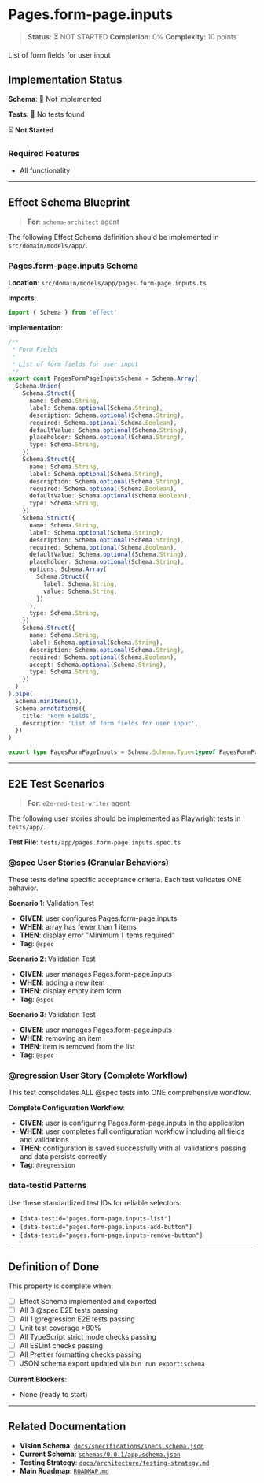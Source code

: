 # Pages.form-page.inputs

> **Status**: ⏳ NOT STARTED
> **Completion**: 0%
> **Complexity**: 10 points

List of form fields for user input

## Implementation Status

**Schema**: 🔴 Not implemented

**Tests**: 🔴 No tests found

⏳ **Not Started**

### Required Features

- All functionality

---

## Effect Schema Blueprint

> **For**: `schema-architect` agent

The following Effect Schema definition should be implemented in `src/domain/models/app/`.

### Pages.form-page.inputs Schema

**Location**: `src/domain/models/app/pages.form-page.inputs.ts`

**Imports**:

```typescript
import { Schema } from 'effect'
```

**Implementation**:

```typescript
/**
 * Form Fields
 *
 * List of form fields for user input
 */
export const PagesFormPageInputsSchema = Schema.Array(
  Schema.Union(
    Schema.Struct({
      name: Schema.String,
      label: Schema.optional(Schema.String),
      description: Schema.optional(Schema.String),
      required: Schema.optional(Schema.Boolean),
      defaultValue: Schema.optional(Schema.String),
      placeholder: Schema.optional(Schema.String),
      type: Schema.String,
    }),
    Schema.Struct({
      name: Schema.String,
      label: Schema.optional(Schema.String),
      description: Schema.optional(Schema.String),
      required: Schema.optional(Schema.Boolean),
      defaultValue: Schema.optional(Schema.Boolean),
      type: Schema.String,
    }),
    Schema.Struct({
      name: Schema.String,
      label: Schema.optional(Schema.String),
      description: Schema.optional(Schema.String),
      required: Schema.optional(Schema.Boolean),
      defaultValue: Schema.optional(Schema.String),
      placeholder: Schema.optional(Schema.String),
      options: Schema.Array(
        Schema.Struct({
          label: Schema.String,
          value: Schema.String,
        })
      ),
      type: Schema.String,
    }),
    Schema.Struct({
      name: Schema.String,
      label: Schema.optional(Schema.String),
      description: Schema.optional(Schema.String),
      required: Schema.optional(Schema.Boolean),
      accept: Schema.optional(Schema.String),
      type: Schema.String,
    })
  )
).pipe(
  Schema.minItems(1),
  Schema.annotations({
    title: 'Form Fields',
    description: 'List of form fields for user input',
  })
)

export type PagesFormPageInputs = Schema.Schema.Type<typeof PagesFormPageInputsSchema>
```

---

## E2E Test Scenarios

> **For**: `e2e-red-test-writer` agent

The following user stories should be implemented as Playwright tests in `tests/app/`.

**Test File**: `tests/app/pages.form-page.inputs.spec.ts`

### @spec User Stories (Granular Behaviors)

These tests define specific acceptance criteria. Each test validates ONE behavior.

**Scenario 1**: Validation Test

- **GIVEN**: user configures Pages.form-page.inputs
- **WHEN**: array has fewer than 1 items
- **THEN**: display error "Minimum 1 items required"
- **Tag**: `@spec`

**Scenario 2**: Validation Test

- **GIVEN**: user manages Pages.form-page.inputs
- **WHEN**: adding a new item
- **THEN**: display empty item form
- **Tag**: `@spec`

**Scenario 3**: Validation Test

- **GIVEN**: user manages Pages.form-page.inputs
- **WHEN**: removing an item
- **THEN**: item is removed from the list
- **Tag**: `@spec`

### @regression User Story (Complete Workflow)

This test consolidates ALL @spec tests into ONE comprehensive workflow.

**Complete Configuration Workflow**:

- **GIVEN**: user is configuring Pages.form-page.inputs in the application
- **WHEN**: user completes full configuration workflow including all fields and validations
- **THEN**: configuration is saved successfully with all validations passing and data persists correctly
- **Tag**: `@regression`

### data-testid Patterns

Use these standardized test IDs for reliable selectors:

- `[data-testid="pages.form-page.inputs-list"]`
- `[data-testid="pages.form-page.inputs-add-button"]`
- `[data-testid="pages.form-page.inputs-remove-button"]`

---

## Definition of Done

This property is complete when:

- [ ] Effect Schema implemented and exported
- [ ] All 3 @spec E2E tests passing
- [ ] All 1 @regression E2E tests passing
- [ ] Unit test coverage >80%
- [ ] All TypeScript strict mode checks passing
- [ ] All ESLint checks passing
- [ ] All Prettier formatting checks passing
- [ ] JSON schema export updated via `bun run export:schema`

**Current Blockers**:

- None (ready to start)

---

## Related Documentation

- **Vision Schema**: [`docs/specifications/specs.schema.json`](../specs.schema.json)
- **Current Schema**: [`schemas/0.0.1/app.schema.json`](../../schemas/0.0.1/app.schema.json)
- **Testing Strategy**: [`docs/architecture/testing-strategy.md`](../../architecture/testing-strategy.md)
- **Main Roadmap**: [`ROADMAP.md`](../../../ROADMAP.md)
